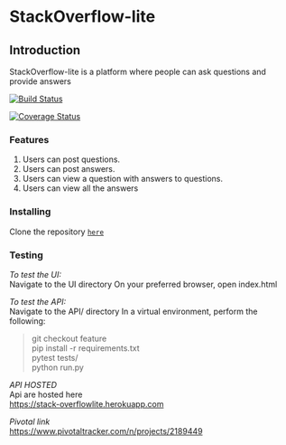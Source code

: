 # StackOverflow-lite
## Introduction
StackOverflow-lite is a platform where people can ask questions and provide answers

[![Build Status](https://travis-ci.org/Adoniswalker/StackOverFlowLite.svg?branch=Chore-add-travis-badge-159859927)](https://travis-ci.org/Adoniswalker/StackOverFlowLite)

[![Coverage Status](https://coveralls.io/repos/github/Adoniswalker/StackOverFlowLite/badge.svg?branch=feature)](https://coveralls.io/github/Adoniswalker/StackOverFlowLite?branch=feature)

### Features
1. Users can post questions.
2. Users can post answers.
3. Users can view a question with answers to questions.
4. Users can view all the answers

### Installing
Clone the repository [```here```](https://github.com/adoniswalker/StackOverflowlite/)

### Testing
*To test the UI:*\
Navigate to the UI directory
On your preferred browser, open index.html

*To test the API:*\
Navigate to the API/ directory
In a virtual environment, perform the following:

>git checkout feature\
>pip install -r requirements.txt\
>pytest tests/\
>python run.py

*API HOSTED*\
Api are hosted here\
https://stack-overflowlite.herokuapp.com

*Pivotal link*\
https://www.pivotaltracker.com/n/projects/2189449